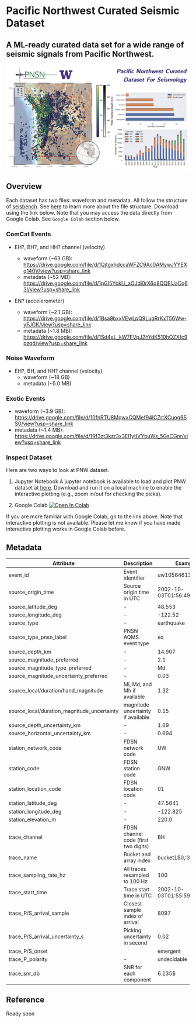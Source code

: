 # Pacific Northwest Curated Seismic Dataset
## A ML-ready curated data set for a wide range of seismic signals from Pacific Northwest.

![map](./figures/README_overview.png)

## Overview
Each dataset has two files: waveform and metadata. All follow the structure of [seisbench](https://seisbench.readthedocs.io/en/latest/). See [here](https://seisbench.readthedocs.io/en/latest/pages/data_format.html) to learn more about the  file structure. Download using the link below. Note that you may access the data directly from Google Colab. See `Google Colab` section below.

### ComCat Events
- EH?, BH?, and HH? channel (velocity)
  - waveform (~63 GB): https://drive.google.com/file/d/1QjtgxhdccaWFZC9Ac0AMywJYYEXq140V/view?usp=share_link
  - metadata (~52 MB): https://drive.google.com/file/d/1pGl5YpkLi_aOJdi0rX6o8QQEIJaCq63l/view?usp=share_link

- EN? (accelerometer)
  - waveform (~2.1 GB): https://drive.google.com/file/d/1Bsa9bxxVEwLpQ9LuqRrKxT56Ww-yFJGK/view?usp=share_link
  - metadata (~1.8 MB): https://drive.google.com/file/d/1Sd4eL_kW7FVpJ2hYdK510hOZXfc9pzqd/view?usp=share_link

### Noise Waveform
- EH?, BH, and HH? channel (velocity)
  - waveform (~18 GB)
  - metadata (~5.0 MB)
  
### Exotic Events
  - waveform (~3.9 GB): https://drive.google.com/file/d/10fnRTU8MqwxCQMef94lCZrtXCuog6SS0/view?usp=share_link
  - metadata (~1.4 MB): https://drive.google.com/file/d/1Rf3zt3kzr3x3El1ytIVYbuWs_5GsCGnr/view?usp=share_link

### Inspect Dataset
Here are two ways to look at PNW dataset. 
1. Jupyter Notebook
A jupyter notebook is available to load and plot PNW dataset at [here](./notebooks/inspect_pnw_dataset.ipynb). Download and run it on a local machine to enable the interactive plotting (e.g., zoom in/out for checking the picks).

2. Google Colab
[![Open In Colab](https://colab.research.google.com/assets/colab-badge.svg)](https://colab.research.google.com/drive/1z6Ls_cj5cHu0ml_9DK3ExIm3b4EcNsg8?usp=sharing)

If you are more familiar with Google Colab, go to the link above. Note that interactive plotting is not available. Please let me know if you have made interactive plotting works in Google Colab before.

## Metadata
| Attribute      | Description | Example |
| ----------- | ----------- |-------|
| event_id | Event identifier | uw10564613 |
| source_origin_time | Source origin time in UTC | 2002-10-03T01:56:49.530000Z |
| source_latitude_deg | - | 48.553 |
| source_longitude_deg | - | -122.52 |
| source_type | - | earthquake |
| source_type_pnsn_label | PNSN AQMS event type | eq |
| source_depth_km | - | 14.907 |
| source_magnitude_preferred | - | 2.1 |
| source_magnitude_type_preferred | - | Md |
| source_magnitude_uncertainty_preferred | - | 0.03 |
| source_local/duration/hand_magnitude | Ml, Md, and Mh if available | 1.32 |
| source_local/duration_magnitude_uncertainty | magnitude uncertainty if available | 0.15 |
| source_depth_uncertainty_km | - | 1.69 |
| source_horizontal_uncertainty_km | - |0.694 |
| station_network_code | FDSN network code | UW |
| station_code | FDSN station code | GNW |
| station_location_code | FDSN location code | 01 |
| station_latitude_deg | - | 47.5641 |
| station_longitude_deg | - | -122.825 |
| station_elevation_m | - | 220.0 |
| trace_channel | FDSN channel code (first two digits) | BH |
| trace_name | Bucket and array index | bucket1\$0,:3:15001 |
| trace_sampling_rate_hz | All traces resampled to 100 Hz | 100 |
| trace_start_time |  Trace start time in UTC | 2002-10-03T01:55:59.530000Z |
| trace_P/S_arrival_sample | Closest sample index of arrival  | 8097 |
| trace_P/S_arrival_uncertainty_s | Picking uncertainty in second |  0.02 |
| trace_P/S_onset |  |  emergent |
| trace_P_polarity | - |  undecidable |
| trace_snr_db | SNR for each component |  6.135$|$3.065$|$11.766 |

## Reference
Ready soon
